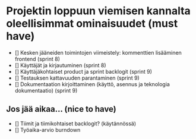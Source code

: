# Projektin loppuun viemisen kannalta oleellisimmat ominaisuudet (must have)

- [] Kesken jääneiden toimintojen viimeistely: kommenttien lisääminen frontend (sprint 8)
- [] Käyttäjät ja kirjautuminen (sprint 8)
- [] Käyttäjäkohtaiset product ja sprint backlogit (sprint 9)
- [] Testauksen kattavuuden parantaminen (sprint 9)
- [] Dokumentaation kirjoittaminen (käyttö, asennus ja teknologia dokumentaatio) (sprint 9)

## Jos jää aikaa... (nice to have)

- [] Tiimit ja tiimikohtaiset backlogit? (käytännössä)
- [] Työaika-arvio burndown